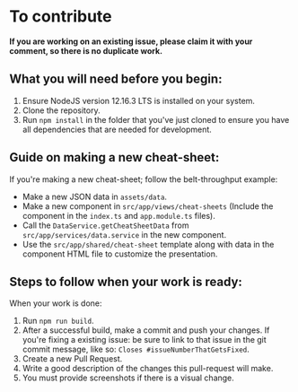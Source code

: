 # To contribute

**If you are working on an existing issue, please claim it with your comment, so there is no duplicate work.**

## What you will need before you begin:

1. Ensure NodeJS version 12.16.3 LTS is installed on your system.
2. Clone the repository.
3. Run `npm install` in the folder that you've just cloned to ensure you have all dependencies that are needed for development.

## Guide on making a new cheat-sheet:

If you're making a new cheat-sheet; follow the belt-throughput example:
* Make a new JSON data in `assets/data`.
* Make a new component in `src/app/views/cheat-sheets` (Include the component in the `index.ts` and `app.module.ts` files).
* Call the `DataService.getCheatSheetData` from `src/app/services/data.service` in the new component.
* Use the `src/app/shared/cheat-sheet` template along with data in the component HTML file to customize the presentation.

## Steps to follow when your work is ready:

When your work is done:
1. Run `npm run build`.
2. After a successful build, make a commit and push your changes. If you're fixing a existing issue: be sure to link to that issue in the git commit message, like so: `Closes #issueNumberThatGetsFixed`.
3. Create a new Pull Request.
4. Write a good description of the changes this pull-request will make.
5. You must provide screenshots if there is a visual change.
